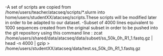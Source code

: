 -A set of scripts are copied from /home/users/teacher/atacseq/scripts/*.slurm  into home/users/studentXX/atacseq/scripts.These scripts will be modified later in order to be adapted to our dataset.
-Subset of 4000 lines equivalent to 1000 sequences created from the original subset in order to be pushed into the git repository using this command line : 
zcat /home/users/shared/data/atacseq/data/subset/ss_50k_0h_R1_1.fastq.gz | head -n 4000 | gzip > /home/users/studentXX/atacseq/data/test.ss_50k_0h_R1_1.fastq.gz

